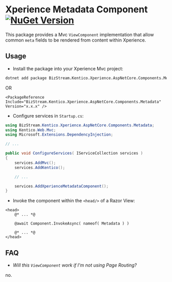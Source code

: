 # Xperience Metadata Component [![NuGet Version](https://img.shields.io/nuget/v/BizStream.Kentico.Xperience.AspNetCore.Components.Metadata)](https://nuget.org/packages/bizstream.kentico.xperience.aspnetcore.components.Metadata)

This package provides a Mvc `ViewComponent` implementation that allow common `meta` fields to be rendered from content within Xperience.

## Usage

- Install the package into your Xperience Mvc project:

```bash
dotnet add package BizStream.Kentico.Xperience.AspNetCore.Components.Metadata
```

OR

```csproj
<PackageReference Include="BizStream.Kentico.Xperience.AspNetCore.Components.Metadata" Version="x.x.x" />
```

- Configure services in `Startup.cs`:

```csharp
using BizStream.Kentico.Xperience.AspNetCore.Components.Metadata;
using Kentico.Web.Mvc;
using Microsoft.Extensions.DependencyInjection;

// ...

public void ConfigureServices( IServiceCollection services )
{
    services.AddMvc();
    services.AddKentico();

    // ...

    services.AddXperienceMetadataComponent();
}
```

- Invoke the component within the `<head/>` of a Razor View:

```razor
<head>
    @* ... *@

    @await Component.InvokeAsync( nameof( Metadata ) )

    @* ... *@
</head>
```

## FAQ

- _Will this `ViewComponent` work if I'm not using Page Routing?_

no.
